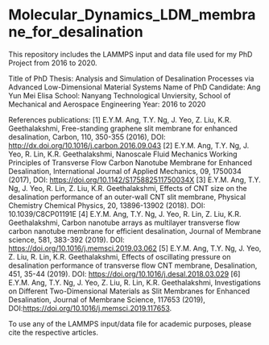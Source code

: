 # Molecular_Dynamics_LDM_membrane_for_desalination
This repository includes the LAMMPS input and data file used for my PhD Project from 2016 to 2020. 

Title of PhD Thesis: Analysis and Simulation of Desalination Processes via Advanced Low-Dimensional Material Systems
Name of PhD Candidate: Ang Yun Mei Elisa
School: Nanyang Technological Unviersity, School of Mechanical and Aerospace Engineering
Year: 2016 to 2020

References publications:
[1] E.Y.M. Ang, T.Y. Ng, J. Yeo, Z. Liu, K.R. Geethalakshmi, Free-standing graphene slit membrane for enhanced desalination, Carbon, 110, 350-355 (2016), DOI: http://dx.doi.org/10.1016/j.carbon.2016.09.043 
[2] E.Y.M. Ang, T.Y. Ng, J. Yeo, R. Lin, K.R. Geethalakshmi, Nanoscale Fluid Mechanics Working Principles of Transverse Flow Carbon Nanotube Membrane for Enhanced Desalination, International Journal of Applied Mechanics, 09, 1750034 (2017), DOI: https://doi.org/10.1142/S175882511750034X 
[3] E.Y.M. Ang, T.Y. Ng, J. Yeo, R. Lin, Z. Liu, K.R. Geethalakshmi, Effects of CNT size on the desalination performance of an outer-wall CNT slit membrane, Physical Chemistry Chemical Physics, 20, 13896-13902 (2018). DOI: 10.1039/C8CP01191E 
[4] E.Y.M. Ang, T.Y. Ng, J. Yeo, R. Lin, Z. Liu, K.R. Geethalakshmi, Carbon nanotube arrays as multilayer transverse flow carbon nanotube membrane for efficient desalination, Journal of Membrane science, 581, 383-392 (2019). DOI: https://doi.org/10.1016/j.memsci.2019.03.062
[5] E.Y.M. Ang, T.Y. Ng, J. Yeo, Z. Liu, R. Lin, K.R. Geethalakshmi, Effects of oscillating pressure on desalination performance of transverse flow CNT membrane, Desalination, 451, 35-44 (2019). DOI: https://doi.org/10.1016/j.desal.2018.03.029 
[6] E.Y.M. Ang, T.Y. Ng, J. Yeo, Z. Liu, R. Lin, K.R. Geethalakshmi, Investigations on Different Two-Dimensional Materials as Slit Membranes for Enhanced Desalination, Journal of Membrane Science, 117653 (2019), DOI:https://doi.org/10.1016/j.memsci.2019.117653.

To use any of the LAMMPS input/data file for academic purposes, please cite the respective articles. 
